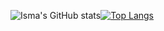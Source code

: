 ![Isma's GitHub stats](https://github-readme-stats.vercel.app/api?username=tdnisma&show_icons=true&theme=github_dark)[![Top Langs](https://github-readme-stats.vercel.app/api/top-langs/?username=tdnisma&layout=compact&theme=github_dark)](https://github.com/anuraghazra/github-readme-stats)


